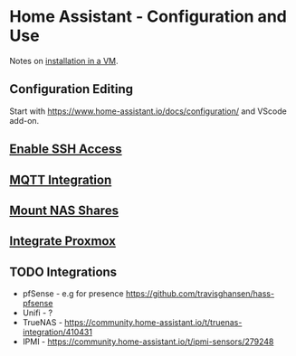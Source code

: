 # Home Assistant - Configuration and Use

Notes on [installation in a VM](/proxmox/home-assistant.md).

## Configuration Editing

Start with https://www.home-assistant.io/docs/configuration/ and VScode add-on.

## [Enable SSH Access](home-assistant-ssh.html)

## [MQTT Integration](home-assistant-mqtt.html)

## [Mount NAS Shares](home-assistant-nas.html)

## [Integrate Proxmox](./home-assistant-pve.md)

## TODO Integrations

* pfSense - e.g for presence https://github.com/travisghansen/hass-pfsense
* Unifi - ?
* TrueNAS - https://community.home-assistant.io/t/truenas-integration/410431
* IPMI - https://community.home-assistant.io/t/ipmi-sensors/279248
